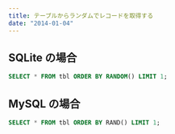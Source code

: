 ```yaml
---
title: テーブルからランダムでレコードを取得する
date: "2014-01-04"
---
```


SQLite の場合
----

~~~ sql
SELECT * FROM tbl ORDER BY RANDOM() LIMIT 1;
~~~


MySQL の場合
----

~~~ sql
SELECT * FROM tbl ORDER BY RAND() LIMIT 1;
~~~

